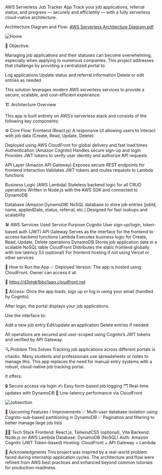 AWS Serverless Job Tracker App
Track your job applications, referral status, and progress — securely and efficiently — with a fully serverless cloud-native architecture.

Architecture Diagram and Flow: 
[AWS Serverless Architecture Diagram.pdf](https://github.com/user-attachments/files/20580610/AWS.Serverless.Architecture.Diagram.pdf)

![Home](https://github.com/user-attachments/assets/cfbc1112-f6de-41eb-8f6d-79b4feb512ef)

🎯 Objective:

Managing job applications and their statuses can become overwhelming, especially when applying to numerous companies. This project addresses that challenge by providing a centralized portal to:

Log applications
Update status and referral information
Delete or edit entries as needed

This solution leverages modern AWS serverless services to provide a secure, scalable, and cost-efficient experience.

🏗️ Architecture Overview

This app is built entirely on AWS’s serverless stack and consists of the following key components:

⚙️ Core Flow:
Frontend (React.js)
A responsive UI allowing users to interact with job data (Create, Read, Update, Delete)

Deployed using AWS CloudFront for global delivery and fast load times
Authentication (Amazon Cognito)
Handles secure sign-up and login
Provides JWT tokens to verify user identity and authorize API requests

API Layer (Amazon API Gateway)
Exposes secure REST endpoints for frontend interaction
Validates JWT tokens and routes requests to Lambda functions

Business Logic (AWS Lambda)
Stateless backend logic for all CRUD operations
Written in Node.js with the AWS SDK and connected to DynamoDB

Database (Amazon DynamoDB)
NoSQL database to store job entries (jobId, name, appliedDate, status, referral, etc.)
Designed for fast lookups and scalability

🛠️ AWS Services Used
Service	Purpose
Cognito	User sign-up/login, token-based auth (JWT)
API Gateway	Serves as the interface for the frontend to access backend functions
Lambda	Executes business logic for Create, Read, Update, Delete operations
DynamoDB	Stores job application data in a scalable NoSQL table
CloudFront	Distributes the static frontend globally with low latency
S3 (optional)	For frontend hosting if not using Vercel or other services

🚀 How to Run the App
✅ Deployed Version:
The app is hosted using CloudFront. Owner can access it at:

🔗 https://d3stgb1bbo1aaq.cloudfront.net

👤 Access:
Once the app loads, sign up or log in using your email (handled by Cognito).

After login, the portal displays your job applications.

Use the interface to:

Add a new job entry
Edit/update an application
Delete entries if needed

All operations are secured and user-scoped using Cognito’s JWT tokens and verified by API Gateway.

🔍 Problem This Solves
Tracking job applications across different portals is chaotic.
Many students and professionals use spreadsheets or notes to manage this. This app replaces the need for manual entry systems with a robust, cloud-native job tracking portal.

It offers:

🔒 Secure access via login
✍️ Easy form-based job logging
🗂️ Real-time updates with DynamoDB
💨 Low-latency performance via CloudFront

![Jobsection](https://github.com/user-attachments/assets/4c97cfab-4e9e-4836-b502-d9b74ff62928)


🔮 Upcoming Features / Improvements
✅ Multi-user database isolation using Cognito-sub-based partitioning in DynamoDB
✅ Pagination and filtering to better manage large job lists




🧑‍💻 Tech Stack
Frontend: React.js, TailwindCSS (optional), Vite
Backend: Node.js on AWS Lambda
Database: DynamoDB (NoSQL)
Auth: Amazon Cognito (JWT Token-based)
Hosting: CloudFront + API Gateway + Lambda

🙌 Acknowledgments
This project was inspired by a real-world problem faced during internship application cycles. The architecture and flow were refined from AWS best practices and enhanced beyond common tutorials for production-readiness.
